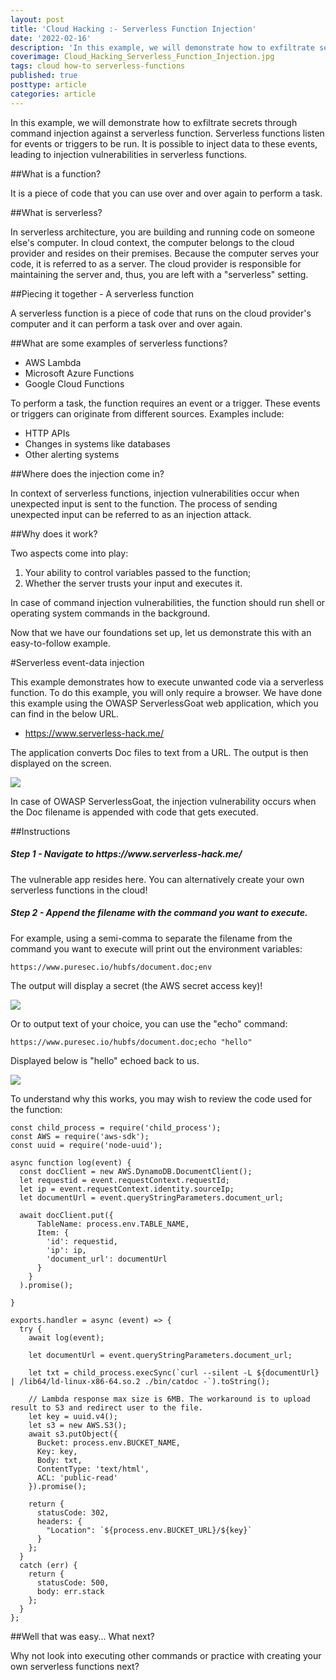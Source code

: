 ```yaml
---
layout: post
title: 'Cloud Hacking :- Serverless Function Injection'
date: '2022-02-16'
description: 'In this example, we will demonstrate how to exfiltrate secrets through command injection against a serverless function. Serverless functions listen for events or triggers to be run. It is possible to inject data to these events, leading to injection vulnerabilities in serverless functions.'
coverimage: Cloud_Hacking_Serverless_Function_Injection.jpg
tags: cloud how-to serverless-functions
published: true
posttype: article
categories: article
---
```

In this example, we will demonstrate how to exfiltrate secrets through command injection against a serverless function. Serverless functions listen for events or triggers to be run. It is possible to inject data to these events, leading to injection vulnerabilities in serverless functions.

##What is a function?

It is a piece of code that you can use over and over again to perform a task.

##What is serverless?

In serverless architecture, you are building and running code on someone else's computer. In cloud context, the computer belongs to the cloud provider and resides on their premises. Because the computer serves your code, it is referred to as a server. The cloud provider is responsible for maintaining the server and, thus, you are left with a "serverless" setting.

##Piecing it together - A serverless function

A serverless function is a piece of code that runs on the cloud provider's computer and it can perform a task over and over again.

##What are some examples of serverless functions?

* AWS Lambda
* Microsoft Azure Functions
* Google Cloud Functions

To perform a task, the function requires an event or a trigger. These events or triggers can originate from different sources. Examples include:

* HTTP APIs
* Changes in systems like databases
* Other alerting systems

##Where does the injection come in?

In context of serverless functions, injection vulnerabilities occur when unexpected input is sent to the function. The process of sending unexpected input can be referred to as an injection attack. 

##Why does it work?

Two aspects come into play:

1. Your ability to control variables passed to the function;
3. Whether the server trusts your input and executes it.

In case of command injection vulnerabilities, the function should run shell or operating system commands in the background.

Now that we have our foundations set up, let us demonstrate this with an easy-to-follow example.

#Serverless event-data injection

This example demonstrates how to execute unwanted code via a serverless function. To do this example, you will only require a browser. We have done this example using the OWASP ServerlessGoat web application, which you can find in the below URL.

* https://www.serverless-hack.me/

The application converts Doc files to text from a URL. The output is then displayed on the screen.

<img src="/static/b576cf8f-2a9d-43b3-a1d1-3ed12f9b0f12.png">

In case of OWASP ServerlessGoat, the injection vulnerability occurs when the Doc filename is appended with code that gets executed. 

##Instructions

<h5 class="step">Step 1 - Navigate to https://www.serverless-hack.me/</h5>

The vulnerable app resides here. You can alternatively create your own serverless functions in the cloud!

<h5 class="step">Step 2 - Append the filename with the command you want to execute.</h5>

For example, using a semi-comma to separate the filename from the command you want to execute will print out the environment variables:
```
https://www.puresec.io/hubfs/document.doc;env
```

The output will display a secret (the AWS secret access key)!

<img src="/static/96002e52-8f1b-496a-ba9c-0c4631826a30.png">

Or to output text of your choice, you can use the "echo" command:
```
https://www.puresec.io/hubfs/document.doc;echo "hello"
```

Displayed below is "hello" echoed back to us.

<img src="/static/6359b91a-fa74-45f0-b9c2-52f5b3a49fae.png">


To understand why this works, you may wish to review the code used for the function:
```
const child_process = require('child_process');
const AWS = require('aws-sdk');
const uuid = require('node-uuid');

async function log(event) {
  const docClient = new AWS.DynamoDB.DocumentClient();
  let requestid = event.requestContext.requestId;
  let ip = event.requestContext.identity.sourceIp;
  let documentUrl = event.queryStringParameters.document_url;

  await docClient.put({
      TableName: process.env.TABLE_NAME,
      Item: {
        'id': requestid,
        'ip': ip,
        'document_url': documentUrl
      }
    }
  ).promise();

}

exports.handler = async (event) => {
  try {
    await log(event);

    let documentUrl = event.queryStringParameters.document_url;

    let txt = child_process.execSync(`curl --silent -L ${documentUrl} | /lib64/ld-linux-x86-64.so.2 ./bin/catdoc -`).toString();

    // Lambda response max size is 6MB. The workaround is to upload result to S3 and redirect user to the file.
    let key = uuid.v4();
    let s3 = new AWS.S3();
    await s3.putObject({
      Bucket: process.env.BUCKET_NAME,
      Key: key,
      Body: txt,
      ContentType: 'text/html',
      ACL: 'public-read'
    }).promise();

    return {
      statusCode: 302,
      headers: {
        "Location": `${process.env.BUCKET_URL}/${key}`
      }
    };
  }
  catch (err) {
    return {
      statusCode: 500,
      body: err.stack
    };
  }
};
```

##Well that was easy... What next?

Why not look into executing other commands or practice with creating your own serverless functions next?